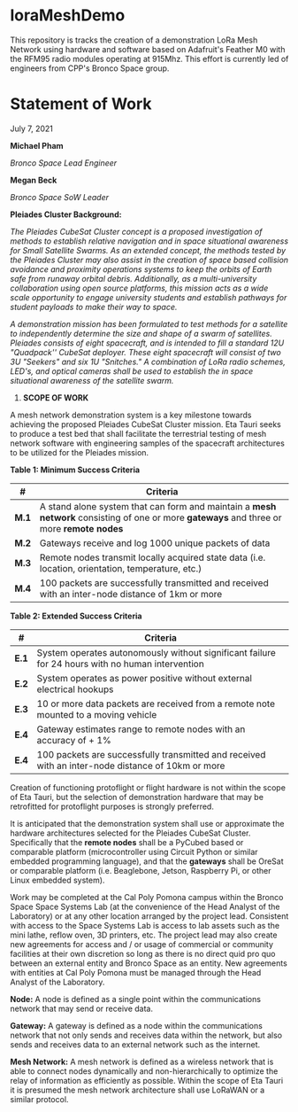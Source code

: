 # loraMeshDemo
This repository is tracks the creation of a demonstration LoRa Mesh Network using hardware and software based on Adafruit's Feather M0 with the RFM95 radio modules operating at 915Mhz. This effort is currently led of engineers from CPP's Bronco Space group.

# Statement of Work

July 7, 2021

**Michael Pham**

_Bronco Space Lead Engineer_

**Megan Beck**

_Bronco Space SoW Leader_

**Pleiades Cluster Background:** 

_The Pleiades CubeSat Cluster concept is a proposed investigation of methods to establish relative navigation and in space situational awareness for Small Satellite Swarms. As an extended concept, the methods tested by the Pleiades Cluster may also assist in the creation of space based collision avoidance and proximity operations systems to keep the orbits of Earth safe from runaway orbital debris. Additionally, as a multi-university collaboration using open source platforms, this mission acts as a wide scale opportunity to engage university students and establish pathways for student payloads to make their way to space._

_A demonstration mission has been formulated to test methods for a satellite to independently determine the size and shape of a swarm of satellites. Pleiades consists of eight spacecraft, and is intended to fill a standard 12U &quot;Quadpack&#39;&#39; CubeSat deployer. These eight spacecraft will consist of two 3U &quot;Seekers&quot; and six 1U &quot;Snitches.&quot; A combination of LoRa radio schemes, LED&#39;s, and optical cameras shall be used to establish the in space situational awareness of the satellite swarm._

1. **SCOPE OF WORK**

A mesh network demonstration system is a key milestone towards achieving the proposed Pleiades CubeSat Cluster mission. Eta Tauri seeks to produce a test bed that shall facilitate the terrestrial testing of mesh network software with engineering samples of the spacecraft architectures to be utilized for the Pleiades mission.

**Table 1: Minimum Success Criteria**

| **#** | **Criteria** |
| --- | --- |
| **M.1** | A stand alone system that can form and maintain a **mesh network** consisting of one or more **gateways** and three or more **remote nodes** |
| **M.2** | Gateways receive and log 1000 unique packets of data |
| **M.3** | Remote nodes transmit locally acquired state data (i.e. location, orientation, temperature, etc.) |
| **M.4** | 100 packets are successfully transmitted and received with an inter-node distance of 1km or more |

**Table 2: Extended Success Criteria**

| **#** | **Criteria** |
| --- | --- |
| **E.1** | System operates autonomously without significant failure for 24 hours with no human intervention |
| **E.2** | System operates as power positive without external electrical hookups |
| **E.3** | 10 or more data packets are received from a remote note mounted to a moving vehicle |
| **E.4** | Gateway estimates range to remote nodes with an accuracy of + 1% |
| **E.4** | 100 packets are successfully transmitted and received with an inter-node distance of 10km or more |

Creation of functioning protoflight or flight hardware is not within the scope of Eta Tauri, but the selection of demonstration hardware that may be retrofitted for protoflight purposes is strongly preferred.

It is anticipated that the demonstration system shall use or approximate the hardware architectures selected for the Pleiades CubeSat Cluster. Specifically that the **remote nodes** shall be a PyCubed based or comparable platform (microcontroller using Circuit Python or similar embedded programming language), and that the **gateways** shall be OreSat or comparable platform (i.e. Beaglebone, Jetson, Raspberry Pi, or other Linux embedded system).

Work may be completed at the Cal Poly Pomona campus within the Bronco Space Space Systems Lab (at the convenience of the Head Analyst of the Laboratory) or at any other location arranged by the project lead. Consistent with access to the Space Systems Lab is access to lab assets such as the mini lathe, reflow oven, 3D printers, etc. The project lead may also create new agreements for access and / or usage of commercial or community facilities at their own discretion so long as there is no direct quid pro quo between an external entity and Bronco Space as an entity. New agreements with entities at Cal Poly Pomona must be managed through the Head Analyst of the Laboratory.

**Node:** A node is defined as a single point within the communications network that may send or receive data.

**Gateway:** A gateway is defined as a node within the communications network that not only sends and receives data within the network, but also sends and receives data to an external network such as the internet.

**Mesh Network:** A mesh network is defined as a wireless network that is able to connect nodes dynamically and non-hierarchically to optimize the relay of information as efficiently as possible. Within the scope of Eta Tauri it is presumed the mesh network architecture shall use LoRaWAN or a similar protocol.